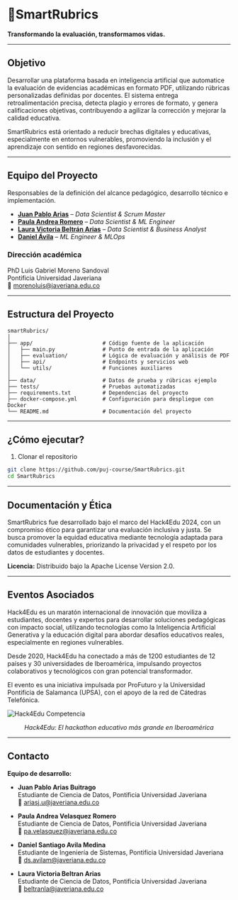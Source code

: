 # 📝SmartRubrics
**Transformando la evaluación, transformamos vidas.**

---

## Objetivo

Desarrollar una plataforma basada en inteligencia artificial que automatice la evaluación de evidencias académicas en formato PDF, utilizando rúbricas personalizadas definidas por docentes. El sistema entrega retroalimentación precisa, detecta plagio y errores de formato, y genera calificaciones objetivas, contribuyendo a agilizar la corrección y mejorar la calidad educativa.

SmartRubrics está orientado a reducir brechas digitales y educativas, especialmente en entornos vulnerables, promoviendo la inclusión y el aprendizaje con sentido en regiones desfavorecidas.

---

## Equipo del Proyecto

Responsables de la definición del alcance pedagógico, desarrollo técnico e implementación.

- **[Juan Pablo Arias](https://github.com/JuanParias29/Perfil_GitHub)** – *Data Scientist & Scrum Master*  
- **[Paula Andrea Romero](https://github.com/Andyy870)** – *Data Scientist & ML Engineer*  
- **[Laura Victoria Beltrán Arias](https://github.com/Vankold1)** – *Data Scientist & Business Analyst*  
- **[Daniel Ávila](https://github.com/dsavilam)** – *ML Engineer & MLOps*

### Dirección académica

PhD Luis Gabriel Moreno Sandoval  
Pontificia Universidad Javeriana  
📧 morenoluis@javeriana.edu.co

---

## Estructura del Proyecto
```
smartRubrics/
│
├── app/                      # Código fuente de la aplicación
│   ├── main.py               # Punto de entrada de la aplicación
│   ├── evaluation/           # Lógica de evaluación y análisis de PDF
│   ├── api/                  # Endpoints y servicios web
│   └── utils/                # Funciones auxiliares
│
├── data/                     # Datos de prueba y rúbricas ejemplo
├── tests/                    # Pruebas automatizadas
├── requirements.txt          # Dependencias del proyecto
├── docker-compose.yml        # Configuración para despliegue con Docker
└── README.md                 # Documentación del proyecto
```
---

## ¿Cómo ejecutar?

1. Clonar el repositorio

```bash
git clone https://github.com/puj-course/SmartRubrics.git
cd SmartRubrics
```

---
## Documentación y Ética

SmartRubrics fue desarrollado bajo el marco del Hack4Edu 2024, con un compromiso ético para garantizar una evaluación inclusiva y justa. Se busca promover la equidad educativa mediante tecnología adaptada para comunidades vulnerables, priorizando la privacidad y el respeto por los datos de estudiantes y docentes.

**Licencia:** Distribuido bajo la Apache License Version 2.0.

---

## Eventos Asociados

Hack4Edu es un maratón internacional de innovación que moviliza a estudiantes, docentes y expertos para desarrollar soluciones pedagógicas con impacto social, utilizando tecnologías como la Inteligencia Artificial Generativa y la educación digital para abordar desafíos educativos reales, especialmente en regiones vulnerables.

Desde 2020, Hack4Edu ha conectado a más de 1200 estudiantes de 12 países y 30 universidades de Iberoamérica, impulsando proyectos colaborativos y tecnológicos con gran potencial transformador.

El evento es una iniciativa impulsada por ProFuturo y la Universidad Pontificia de Salamanca (UPSA), con el apoyo de la red de Cátedras Telefónica.


![Hack4Edu Competencia](https://i.ytimg.com/vi/5NoUpFE3YTw/maxresdefault.jpg)  
<p align="center"><em>Hack4Edu: El hackathon educativo más grande en Iberoamérica</em></p>

---
## Contacto

**Equipo de desarrollo:**

- **Juan Pablo Arias Buitrago**  
  Estudiante de Ciencia de Datos, Pontificia Universidad Javeriana  
  📧 ariasj.u@javeriana.edu.co  

- **Paula Andrea Velasquez Romero**  
  Estudiante de Ciencia de Datos, Pontificia Universidad Javeriana  
  📧 pa.velasquez@javeriana.edu.co  

- **Daniel Santiago Avila Medina**  
  Estudiante de Ingeniería de Sistemas, Pontificia Universidad Javeriana  
  📧 ds.avilam@javeriana.edu.co  

- **Laura Victoria Beltran Arias**  
  Estudiante de Ciencia de Datos, Pontificia Universidad Javeriana  
  📧 beltranla@javeriana.edu.co  
